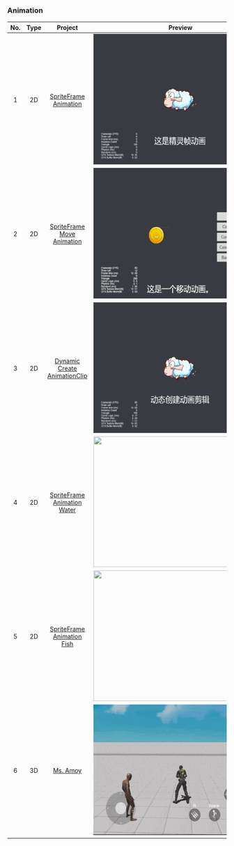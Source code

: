### Animation
| No. | Type | Project | Preview |
| :---: | :---: | :---: | :---: |
| 1 | 2D | [SpriteFrame Animation](https://github.com/yeshao2069/CocosCreatorHowToUse/tree/v3.6.x/proj/Animation/Creator3.6.0_2D_SpriteFrameAnimation)  | <div align=center><img src="../../gif/202203/2022030211.gif" width="400" height="300" /></div> |
| 2 | 2D | [SpriteFrame Move Animation](https://github.com/yeshao2069/CocosCreatorHowToUse/tree/v3.6.x/proj/Animation/Creator3.6.0_2D_SpriteMoveAnimation)  | <div align=center><img src="../../gif/202203/2022030212.gif" width="400" height="300" /></div> |
| 3 | 2D | [Dynamic Create AnimationClip](https://github.com/yeshao2069/CocosCreatorHowToUse/tree/v3.6.x/proj/Animation/Creator3.6.0_2D_CreateAnimationClip)  | <div align=center><img src="../../gif/202203/2022030213.gif" width="400" height="300" /> </div> |
| 4 | 2D | [SpriteFrame Animation Water](https://github.com/yeshao2069/CocosCreatorHowToUse/tree/v3.6.x/proj/Animation/Creator3.6.0_2D_AnimationWater)  | <div align=center><img src="../../gif/202205/2022052201.gif" width="400" height="300" /> </div> |
| 5 | 2D | [SpriteFrame Animation Fish](https://github.com/yeshao2069/CocosCreatorHowToUse/tree/v3.6.x/proj/Animation/Creator3.6.0_2D_AnimationFish)  | <div align=center><img src="../../gif/202205/2022052202.gif" width="400" height="300" /> </div> |
| 6 | 3D | [Ms. Amoy](https://github.com/yeshao2069/CocosCreatorHowToUse/tree/v3.6.x/proj/Animation/Creator3.6.0_3D_MsAmoy) | <div align=center><img src="../../gif/202209/2022091401.gif" width="400" height="300" /> </div> |
